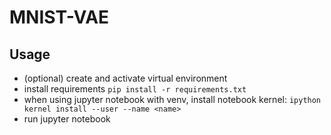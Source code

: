 # MNIST-VAE

## Usage

* (optional) create and activate virtual environment
* install requirements 
  ```pip install -r requirements.txt```
* when using jupyter notebook with venv, install notebook kernel:
  ```ipython kernel install --user --name <name>```
* run jupyter notebook
